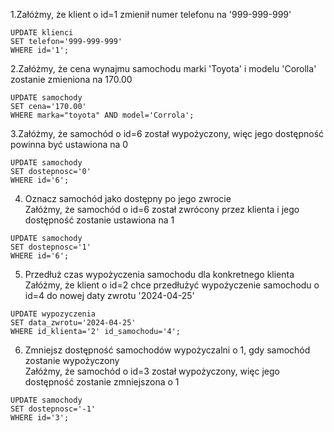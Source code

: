 1.Załóżmy, że klient o id=1 zmienił numer telefonu na '999-999-999'
```
UPDATE klienci
SET telefon='999-999-999'
WHERE id='1';
```
2.Załóżmy, że cena wynajmu samochodu marki 'Toyota' i modelu 'Corolla' zostanie zmieniona na 170.00  
```
UPDATE samochody
SET cena='170.00'
WHERE marka="toyota" AND model='Corrola';
```
3.Załóżmy, że samochód o id=6 został wypożyczony, więc jego dostępność powinna być ustawiona na 0  
```
UPDATE samochody
SET dostepnosc='0'
WHERE id='6';
```
4. Oznacz samochód jako dostępny po jego zwrocie  
Załóżmy, że samochód o id=6 został zwrócony przez klienta i jego dostępność zostanie ustawiona na 1
```
UPDATE samochody
SET dostepnosc='1'
WHERE id='6';
```
5. Przedłuż czas wypożyczenia samochodu dla konkretnego klienta  
Załóżmy, że klient o id=2 chce przedłużyć wypożyczenie samochodu o id=4 do nowej daty zwrotu '2024-04-25'
```
UPDATE wypozyczenia
SET data_zwrotu='2024-04-25'
WHERE id_klienta='2' id_samochodu='4';
```
6. Zmniejsz dostępność samochodów wypożyczalni o 1, gdy samochód zostanie wypożyczony  
Załóżmy, że samochód o id=3 został wypożyczony, więc jego dostępność zostanie zmniejszona o 1
```
UPDATE samochody
SET dostepnosc='-1'
WHERE id='3';
```
